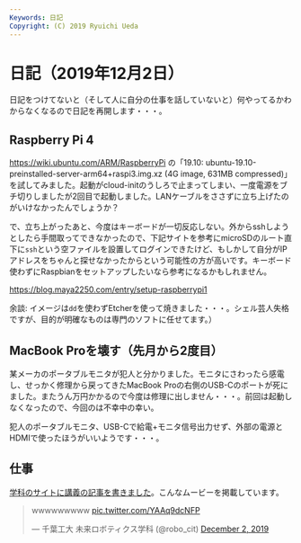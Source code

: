 ```yaml
---
Keywords: 日記
Copyright: (C) 2019 Ryuichi Ueda
---
```


# 日記（2019年12月2日）

日記をつけてないと（そして人に自分の仕事を話していないと）何やってるかわからなくなるので日記を再開します・・・。

## Raspberry Pi 4

https://wiki.ubuntu.com/ARM/RaspberryPi の「19.10: ubuntu-19.10-preinstalled-server-arm64+raspi3.img.xz (4G image, 631MB compressed)」を試してみました。起動がcloud-initのうしろで止まってしまい、一度電源をブチ切りしましたが2回目で起動しました。LANケーブルをささずに立ち上げたのがいけなかったんでしょうか？

で、立ち上がったあと、今度はキーボードが一切反応しない。外からsshしようとしたら手間取ってできなかったので、下記サイトを参考にmicroSDのルート直下に`ssh`という空ファイルを設置してログインできたけど、もしかして自分がIPアドレスをちゃんと探せなかったからという可能性の方が高いです。キーボード使わずにRaspbianをセットアップしたいなら参考になるかもしれません。

https://blog.maya2250.com/entry/setup-raspberrypi1

余談: イメージは`dd`を使わずEtcherを使って焼きました・・・。シェル芸人失格ですが、目的が明確なものは専門のソフトに任せてます。）

## MacBook Proを壊す（先月から2度目）

某メーカのポータブルモニタが犯人と分かりました。モニタにさわったら感電し、せっかく修理から戻ってきたMacBook Proの右側のUSB-Cのポートが死にました。またうん万円かかるので今度は修理に出しません・・・。前回は起動しなくなったので、今回のは不幸中の幸い。

犯人のポータブルモニタ、USB-Cで給電+モニタ信号出力せず、外部の電源とHDMIで使ったほうがいいようです・・・。

## 仕事

[学科のサイトに講義の記事を書きました](https://www.robotics.it-chiba.ac.jp/j/?p=594)。こんなムービーを掲載しています。

<blockquote class="twitter-tweet"><p lang="und" dir="ltr">wwwwwwwww <a href="https://t.co/YAAq9dcNFP">pic.twitter.com/YAAq9dcNFP</a></p>&mdash; 千葉工大 未来ロボティクス学科 (@robo_cit) <a href="https://twitter.com/robo_cit/status/1201399538541400064?ref_src=twsrc%5Etfw">December 2, 2019</a></blockquote> <script async src="https://platform.twitter.com/widgets.js" charset="utf-8"></script>

